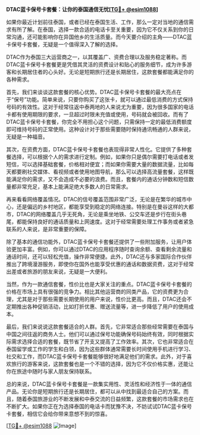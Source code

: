 **DTAC蓝卡保号卡套餐：让你的泰国通信无忧[[TG💪+ @esim1088](https://t.me/s/esim1088)]**

如果你最近计划前往泰国，或者已经在泰国生活、工作，那么一定对当地的通信需求有所了解。在泰国，选择一款合适的电话卡至关重要，因为它不仅关系到你的日常沟通，还可能影响你在异国他乡的生活质量。而今天要介绍的主角——DTAC蓝卡保号卡套餐，无疑是一个值得深入了解的选择。

DTAC作为泰国三大运营商之一，以其覆盖广、资费合理以及服务稳定著称。而DTAC蓝卡保号卡套餐更是凭借其灵活的资费设计和贴心的服务细节，成为许多游客和长期居住者的心头好。无论是短期旅行还是长期居住，这款套餐都能满足你的各种需求。

首先，我们来谈谈这款套餐的核心优势。DTAC蓝卡保号卡套餐的最大亮点在于“保号”功能。简单来说，只要你购买了这张卡，就可以通过最低消费的方式保持号码的有效性。这对于经常往返中泰两地的人来说尤为重要，因为很多国家的电话卡都有使用期限的要求，一旦超过时限未充值或使用，号码就会被回收。而有了DTAC蓝卡保号卡套餐，你完全不用担心这个问题，只需保持一定的最低消费额度即可维持号码的正常使用。这种设计对于那些需要随时保持通讯畅通的人群来说，无疑是一种福音。

其次，在资费方面，DTAC蓝卡保号卡套餐也表现得非常人性化。它提供了多种套餐选择，可以根据个人的需求进行定制。例如，如果你只是偶尔需要打电话或者发短信，可以选择基础套餐，价格相对便宜；而如果你需要大量的数据流量，比如每天都要刷社交媒体、看视频或者使用地图导航，那么可以选择高流量套餐，这样既能满足你的需求，又不会造成不必要的浪费。而且，套餐内的通话分钟数和短信数量都非常充足，基本上能满足绝大多数人的日常需求。

再来看看网络覆盖情况。DTAC的信号覆盖范围非常广泛，无论是在繁华的城市中心，还是偏远的乡村地区，都能享受到稳定的网络连接。特别是在曼谷这样的大都市，DTAC的网络覆盖几乎无死角，无论是乘坐地铁、公交车还是步行在街头巷尾，都能保持良好的通话质量和上网速度。这对于经常需要处理工作事务或者紧急联系的人来说，是非常重要的保障。

除了基本的通信功能外，DTAC蓝卡保号卡套餐还提供了一些附加服务，让用户体验更加丰富。例如，你可以通过DTAC的应用程序随时查询余额、查看剩余流量和通话时间，还可以轻松充值，操作非常便捷。此外，DTAC还与多家国际合作伙伴推出了跨境漫游服务，即使你在国外也能享受优惠的通话和数据资费，这对于经常出差或者旅游的朋友来说，无疑是一大便利。

当然，作为一款通信套餐，性价比也是大家关注的重点。DTAC蓝卡保号卡套餐的价格在市场上具有很强的竞争力。相比其他运营商的同类产品，它的资费更为合理，尤其是对于那些需要长期使用的用户来说，性价比更高。而且，DTAC还会不定期推出各种促销活动，比如打折优惠、赠送流量等，进一步降低了用户的使用成本。

最后，我们来说说这款套餐适合的人群。首先，它非常适合那些经常需要在泰国与中国之间往返的商务人士。他们可以通过保号功能确保号码始终有效，同时根据实际需求选择合适的套餐，既节省了开支又提高了工作效率。其次，它也非常适合在泰国留学或工作的学生和白领，因为这些群体通常需要长时间使用手机进行学习、社交和工作，而DTAC蓝卡保号卡套餐能够很好地满足他们的需求。此外，对于喜欢旅行的游客来说，这款套餐也是一个不错的选择，因为它不仅价格实惠，还能让你在旅途中随时与家人朋友保持联系。

总的来说，DTAC蓝卡保号卡套餐是一款集实用性、灵活性和经济性于一体的通信产品。无论你是短期旅行还是长期居住，都可以从中找到最适合自己的方案。而且，随着泰国旅游业的不断发展和中泰交流的日益频繁，这款套餐的市场需求也在不断扩大。如果你正在为选择泰国的电话卡而犹豫不决，不妨试试DTAC蓝卡保号卡套餐，相信它会给你带来意想不到的惊喜。

[[TG💪+ @esim1088](https://t.me/s/esim1088) ![Image](https://i.postimg.cc/4NQfJmqS/Snipaste-2025-05-13-00-14-12.png)]